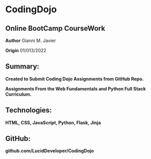 # CodingDojo
## Online BootCamp CourseWork

**Author**
Gianni M. Javier

**Origin**
01/013/2022

## Summary:
**Created to Submit Coding Dojo Assignments from GitHub Repo.**

**Assignments From the Web Fundamentals and Python Full Stack Curriculum.**

## Technologies:
**HTML, CSS, JavaScript, Python, Flask, Jinja**

## GitHub: 
**github.com/LucidDeveloper/CodingDojo**